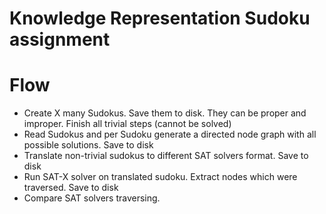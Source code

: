 # Knowledge Representation Sudoku assignment

# Flow
* Create X many Sudokus. Save them to disk. They can be proper and improper. Finish all trivial steps (cannot be solved)
* Read Sudokus and per Sudoku generate a directed node graph with all possible solutions. Save to disk
* Translate non-trivial sudokus to different SAT solvers format. Save to disk
* Run SAT-X solver on translated sudoku. Extract nodes which were traversed. Save to disk
* Compare SAT solvers traversing. 